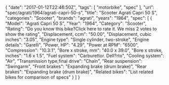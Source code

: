 {
    "date": "2017-01-12T22:46:50Z",
    "tags": [
        "motorbike",
        "spec"
    ],
    "url": "spec\/agrati\/1964\/agrati-capri-50-s",
    "title": "Scooter Agrati Capri 50 S",
    "categories": "Scooter",
    "brands": "agrati",
    "years": "1964",
    "spec": [
        {
            "Model": "Agrati Capri 50 S",
            "Year": "1964",
            "Category": "Scooter",
            "Rating": "Do you know this bike?Click here to rate it. We miss 2 votes to show the rating",
            "Displacement, ccm": "50.00",
            "Displacement, cubic inches": "3.05",
            "Engine type": "Single cylinder, two-stroke",
            "Engine details": "Garelli",
            "Power, HP": "4.29",
            "Power at RPM": "6500",
            "Compression": "10.3:1",
            "Bore x stroke, mm": "40.0 x 39.0",
            "Bore x stroke, inches": "1.6 x 1.5",
            "Fuel system": "Carburettor. Dell?rto",
            "Cooling system": "Air",
            "Transmission type,final drive": "Chain",
            "Rear suspension": "Swingarm",
            "Front brakes": "Expanding brake (drum brake)",
            "Rear brakes": "Expanding brake (drum brake)",
            "Related bikes": "List related bikes for comparison of specs"
        }
    ]
}